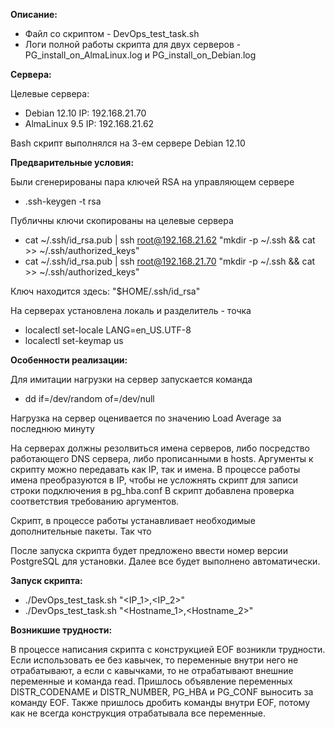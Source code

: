 **Описание:**
- Файл со скриптом - DevOps_test_task.sh
- Логи полной работы скрипта для двух серверов - PG_install_on_AlmaLinux.log и PG_install_on_Debian.log

**Сервера:**

Целевые сервера:
- Debian 12.10	IP: 192.168.21.70
- AlmaLinux 9.5	IP: 192.168.21.62

Bash скрипт выполнялся на 3-ем сервере Debian 12.10

**Предварительные условия:**

Были сгенерированы пара ключей RSA на управляющем сервере
- .ssh-keygen -t rsa

Публичны ключи скопированы на целевые сервера
- cat ~/.ssh/id_rsa.pub | ssh root@192.168.21.62 "mkdir -p ~/.ssh && cat >> ~/.ssh/authorized_keys"
- cat ~/.ssh/id_rsa.pub | ssh root@192.168.21.70 "mkdir -p ~/.ssh && cat >> ~/.ssh/authorized_keys"

Ключ находится здесь:
"$HOME/.ssh/id_rsa"

На серверах установлена локаль и разделитель - точка
- localectl set-locale LANG=en_US.UTF-8
- localectl set-keymap us

**Особенности реализации:**

Для имитации нагрузки на сервер запускается команда
- dd if=/dev/random of=/dev/null

Нагрузка на сервер оценивается по значению Load Average за последнюю минуту


На серверах должны резолвиться имена серверов, либо посредство работающего DNS сервера, либо прописанными в hosts.
Аргументы к скрипту можно передавать как IP, так и имена. В процессе работы имена преобразуются в IP, чтобы не усложнять скрипт для записи строки подключения в pg_hba.conf
В скрипт добавлена проверка соответствия требованию аргументов.

Скрипт, в процессе работы устанавливает необходимые дополнительные пакеты. Так что 

После запуска скрипта будет предложено ввести номер версии PostgreSQL для установки. Далее все будет выполнено автоматически.

**Запуск скрипта:**
- ./DevOps_test_task.sh "<IP_1>,<IP_2>"
- ./DevOps_test_task.sh "<Hostname_1>,<Hostname_2>"

**Возникшие трудности:**

В процессе написания скрипта с конструкцией EOF возникли трудности. Если использовать ее без кавычек, то переменные внутри него не отрабатывают,
а если с кавычками, то не отрабатывают внешние переменные и команда read. Пришлось объявление переменных DISTR_CODENAME и DISTR_NUMBER, PG_HBA и PG_CONF выносить за команду EOF.
Также пришлось дробить команды внутри EOF, потому как не всегда конструкция отрабатывала все переменные.
